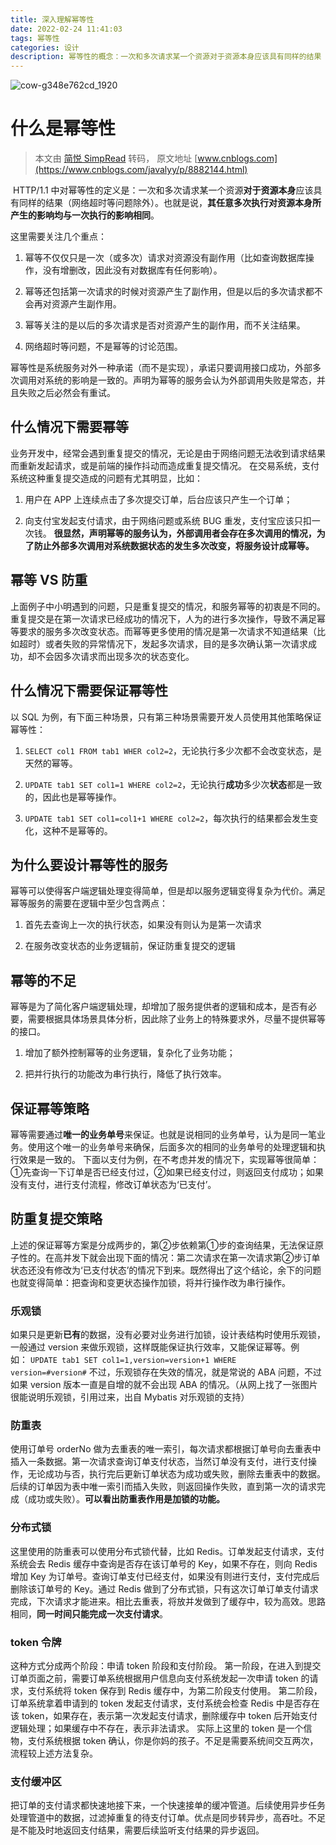 ```yaml
---
title: 深入理解幂等性
date: 2022-02-24 11:41:03
tags: 幂等性
categories: 设计
description: 幂等性的概念：一次和多次请求某一个资源对于资源本身应该具有同样的结果（网络超时等问题除外）
---
```


![cow-g348e762cd_1920](https://gitee.com/lingzhexi/blogImage/raw/master/img/2022/03/202203021721701.jpg)

<!--more-->

# 什么是幂等性
> 本文由 [简悦 SimpRead](http://ksria.com/simpread/) 转码， 原文地址 [www.cnblogs.com](https://www.cnblogs.com/javalyy/p/8882144.html)

​	HTTP/1.1 中对幂等性的定义是：一次和多次请求某一个资源**对于资源本身**应该具有同样的结果（网络超时等问题除外）。也就是说，**其任意多次执行对资源本身所产生的影响均与一次执行的影响相同**。


这里需要关注几个重点：

1.  幂等不仅仅只是一次（或多次）请求对资源没有副作用（比如查询数据库操作，没有增删改，因此没有对数据库有任何影响）。

2.  幂等还包括第一次请求的时候对资源产生了副作用，但是以后的多次请求都不会再对资源产生副作用。

3.  幂等关注的是以后的多次请求是否对资源产生的副作用，而不关注结果。

4.  网络超时等问题，不是幂等的讨论范围。

幂等性是系统服务对外一种承诺（而不是实现），承诺只要调用接口成功，外部多次调用对系统的影响是一致的。声明为幂等的服务会认为外部调用失败是常态，并且失败之后必然会有重试。

什么情况下需要幂等
---------

业务开发中，经常会遇到重复提交的情况，无论是由于网络问题无法收到请求结果而重新发起请求，或是前端的操作抖动而造成重复提交情况。 在交易系统，支付系统这种重复提交造成的问题有尤其明显，比如：

1.  用户在 APP 上连续点击了多次提交订单，后台应该只产生一个订单；

2.  向支付宝发起支付请求，由于网络问题或系统 BUG 重发，支付宝应该只扣一次钱。 **很显然，声明幂等的服务认为，外部调用者会存在多次调用的情况，为了防止外部多次调用对系统数据状态的发生多次改变，将服务设计成幂等。**

幂等 VS 防重
--------

上面例子中小明遇到的问题，只是重复提交的情况，和服务幂等的初衷是不同的。重复提交是在第一次请求已经成功的情况下，人为的进行多次操作，导致不满足幂等要求的服务多次改变状态。而幂等更多使用的情况是第一次请求不知道结果（比如超时）或者失败的异常情况下，发起多次请求，目的是多次确认第一次请求成功，却不会因多次请求而出现多次的状态变化。

什么情况下需要保证幂等性
------------

以 SQL 为例，有下面三种场景，只有第三种场景需要开发人员使用其他策略保证幂等性：

1.  `SELECT col1 FROM tab1 WHER col2=2`，无论执行多少次都不会改变状态，是天然的幂等。

2.  `UPDATE tab1 SET col1=1 WHERE col2=2`，无论执行**成功**多少次**状态**都是一致的，因此也是幂等操作。

3.  `UPDATE tab1 SET col1=col1+1 WHERE col2=2`，每次执行的结果都会发生变化，这种不是幂等的。

为什么要设计幂等性的服务
------------

幂等可以使得客户端逻辑处理变得简单，但是却以服务逻辑变得复杂为代价。满足幂等服务的需要在逻辑中至少包含两点：

1.  首先去查询上一次的执行状态，如果没有则认为是第一次请求

2.  在服务改变状态的业务逻辑前，保证防重复提交的逻辑

幂等的不足
-----

幂等是为了简化客户端逻辑处理，却增加了服务提供者的逻辑和成本，是否有必要，需要根据具体场景具体分析，因此除了业务上的特殊要求外，尽量不提供幂等的接口。

1.  增加了额外控制幂等的业务逻辑，复杂化了业务功能；

2.  把并行执行的功能改为串行执行，降低了执行效率。

保证幂等策略
------

幂等需要通过**唯一的业务单号**来保证。也就是说相同的业务单号，认为是同一笔业务。使用这个唯一的业务单号来确保，后面多次的相同的业务单号的处理逻辑和执行效果是一致的。 下面以支付为例，在不考虑并发的情况下，实现幂等很简单：①先查询一下订单是否已经支付过，②如果已经支付过，则返回支付成功；如果没有支付，进行支付流程，修改订单状态为‘已支付’。

防重复提交策略
-------

上述的保证幂等方案是分成两步的，第②步依赖第①步的查询结果，无法保证原子性的。在高并发下就会出现下面的情况：第二次请求在第一次请求第②步订单状态还没有修改为‘已支付状态’的情况下到来。既然得出了这个结论，余下的问题也就变得简单：把查询和变更状态操作加锁，将并行操作改为串行操作。

### 乐观锁

如果只是更新**已有**的数据，没有必要对业务进行加锁，设计表结构时使用乐观锁，一般通过 version 来做乐观锁，这样既能保证执行效率，又能保证幂等。例如： `UPDATE tab1 SET col1=1,version=version+1 WHERE version=#version#` 不过，乐观锁存在失效的情况，就是常说的 ABA 问题，不过如果 version 版本一直是自增的就不会出现 ABA 的情况。（从网上找了一张图片很能说明乐观锁，引用过来，出自 Mybatis 对乐观锁的支持）

### 防重表

使用订单号 orderNo 做为去重表的唯一索引，每次请求都根据订单号向去重表中插入一条数据。第一次请求查询订单支付状态，当然订单没有支付，进行支付操作，无论成功与否，执行完后更新订单状态为成功或失败，删除去重表中的数据。后续的订单因为表中唯一索引而插入失败，则返回操作失败，直到第一次的请求完成（成功或失败）。**可以看出防重表作用是加锁的功能。**

### 分布式锁

这里使用的防重表可以使用分布式锁代替，比如 Redis。订单发起支付请求，支付系统会去 Redis 缓存中查询是否存在该订单号的 Key，如果不存在，则向 Redis 增加 Key 为订单号。查询订单支付已经支付，如果没有则进行支付，支付完成后删除该订单号的 Key。通过 Redis 做到了分布式锁，只有这次订单订单支付请求完成，下次请求才能进来。相比去重表，将放并发做到了缓存中，较为高效。思路相同，**同一时间只能完成一次支付请求**。

### token 令牌

这种方式分成两个阶段：申请 token 阶段和支付阶段。 第一阶段，在进入到提交订单页面之前，需要订单系统根据用户信息向支付系统发起一次申请 token 的请求，支付系统将 token 保存到 Redis 缓存中，为第二阶段支付使用。 第二阶段，订单系统拿着申请到的 token 发起支付请求，支付系统会检查 Redis 中是否存在该 token，如果存在，表示第一次发起支付请求，删除缓存中 token 后开始支付逻辑处理；如果缓存中不存在，表示非法请求。 实际上这里的 token 是一个信物，支付系统根据 token 确认，你是你妈的孩子。不足是需要系统间交互两次，流程较上述方法复杂。

### 支付缓冲区

把订单的支付请求都快速地接下来，一个快速接单的缓冲管道。后续使用异步任务处理管道中的数据，过滤掉重复的待支付订单。优点是同步转异步，高吞吐。不足是不能及时地返回支付结果，需要后续监听支付结果的异步返回。